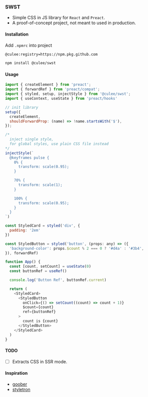 ### SWST

- Simple CSS in JS library for `React` and `Preact`.
- A proof-of-concept project, not meant to used in production.

#### Installation
Add `.npmrc` into project
```bash
@culee:registry=https://npm.pkg.github.com
```

```bash
npm install @culee/swst
```
#### Usage

```js
import { createElement } from 'preact';
import { forwardRef } from 'preact/compat';
import { styled, setup, injectStyle } from '@culee/swst';
import { useContext, useState } from 'preact/hooks'

// init library
setup({
  createElement,
  shouldForwardProp: (name) => !name.startsWith('$'),
});

/*
  inject single style,
  for global styles, use plain CSS file instead
*/
injectStyle(`
  @keyframes pulse {
    0% {
      transform: scale(0.95);
    }

    70% {
      transform: scale(1);
    }

    100% {
      transform: scale(0.95);
    }
  }
`)

const StyledCard = styled('div', {
  padding: '2em'
})

const StyledButton = styled('button', (props: any) => ({
  'background-color': props.$count % 2 === 0 ? '#d4a' : '#3b4',
}), forwardRef)

function App() {
  const [count, setCount] = useState(0)
  const buttonRef = useRef()

  console.log('Button Ref', buttonRef.current)

  return (
    <StyledCard>
      <StyledButton
        onClick={() => setCount((count) => count + 1)}
        $count={count}
        ref={buttonRef}
      >
        count is {count}
      </StyledButton>
    </StyledCard>
  )
}
```

#### TODO
- [ ] Extracts CSS in SSR mode.

#### Inspiration
- [goober](https://goober.rocks)
- [styletron](https://styletron.org/)